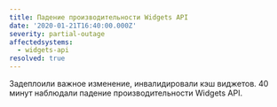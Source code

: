 ```yaml
---
title: Падение производительности Widgets API
date: '2020-01-21T16:40:00.000Z'
severity: partial-outage
affectedsystems:
  - widgets-api
resolved: true
---
```

 Задеплоили важное изменение, инвалидировали кэш виджетов. 40 минут наблюдали падение производительности Widgets API.

<!--- language code: ru -->
